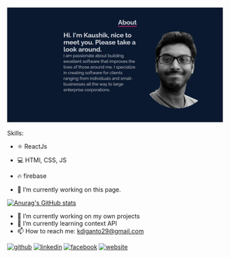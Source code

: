 
![](https://github.com/KaushikBaidya/KaushikBaidya/blob/main/banner.PNG?raw=true)


Skills: 
- ⚛ ReactJs
- 💻 HTMl, CSS, JS
- 🔥 firebase

- 🔭 I’m currently working on this page. 

[![Anurag's GitHub stats](https://github-readme-stats.vercel.app/api?username=KaushikBaidya&hide=stars,prs)](https://github.com/anuraghazra/github-readme-stats)
- 🔭 I’m currently working on my own projects 
- 🌱 I’m currently learning context API 
- 📫 How to reach me: kdiganto29@gmail.com 


[<img src='https://cdn.jsdelivr.net/npm/simple-icons@3.0.1/icons/github.svg' alt='github' height='40'>](https://github.com/https://github.com/KaushikBaidya)  [<img src='https://cdn.jsdelivr.net/npm/simple-icons@3.0.1/icons/linkedin.svg' alt='linkedin' height='40'>](https://www.linkedin.com/in/https://www.linkedin.com/in/kaushik-baidya-696247157//)  [<img src='https://cdn.jsdelivr.net/npm/simple-icons@3.0.1/icons/facebook.svg' alt='facebook' height='40'>](https://www.facebook.com/https://www.facebook.com/kaushik.baidya.161)  [<img src='https://cdn.jsdelivr.net/npm/simple-icons@3.0.1/icons/icloud.svg' alt='website' height='40'>](https://myws-kaushikbaidya.vercel.app/)  


